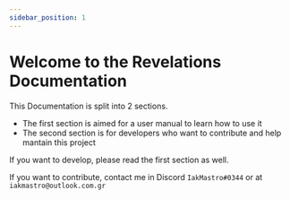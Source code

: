 ```yaml
---
sidebar_position: 1
---
```


# Welcome to the Revelations Documentation

This Documentation is split into 2 sections.

* The first section is aimed for a user manual to learn how to use it
* The second section is for developers who want to contribute and help mantain this project

If you want to develop, please read the first section as well.

If you want to contribute, contact me in Discord ``IakMastro#0344`` or at ``iakmastro@outlook.com.gr``
